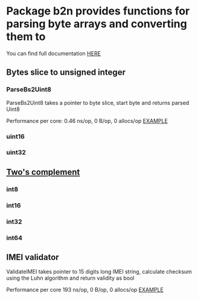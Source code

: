 # Package b2n provides functions for parsing byte arrays and converting them to

You can find full documentation [HERE](https://godoc.org/github.com/filipkroca/b2n#example-ValidateIMEI)

## Bytes slice to unsigned integer

### ParseBs2Uint8  

ParseBs2Uint8 takes a pointer to byte slice, start byte and returns parsed Uint8

Performance per core:   0.46 ns/op, 0 B/op, 0 allocs/op
[EXAMPLE](https://godoc.org/github.com/filipkroca/b2n#example-ParseBs2Uint8)

### uint16

### uint32

## [Two's complement](https://en.wikipedia.org/wiki/Two%27s_complement)  

### int8  

### int16  

### int32  

### int64  

## IMEI validator

ValidateIMEI takes pointer to 15 digits long IMEI string, calculate checksum using the Luhn algorithm and return validity as bool

Performance per core 193 ns/op, 0 B/op, 0 allocs/op
[EXAMPLE](https://godoc.org/github.com/filipkroca/b2n#example-ValidateIMEI)
